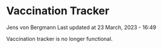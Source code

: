 Vaccination Tracker
================
Jens von Bergmann
Last updated at 23 March, 2023 - 16:49

Vaccination tracker is no longer functional.
